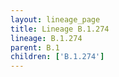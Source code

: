 ```yaml
---
layout: lineage_page
title: Lineage B.1.274
lineage: B.1.274
parent: B.1
children: ['B.1.274']
---
```

